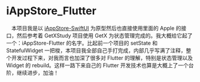 # iAppStore_Flutter
&emsp;本项目我是以 [iAppStore-SwiftUI](https://juejin.cn/post/7051512478630412301) 为原型然后也直接使用里面的 Apple 的接口，然后参考着 GetXStudy 项目使用 GetX 为状态管理完成的。我大概给它起了一个：iAppStore-Flutter 的名字。比起前一个项目的 setState 和 StatefulWidget 一把梭，本项目我全部自己手打完成，内部几乎写满了注释，整个开发过程下来，对我而言也加深了很多对 Flutter 的理解，特别是状态管理以及 Widget 的 rebuild。这样一路下来自己的 Flutter 开发技术也算是大概上了一个台阶，继续进步，加油！
